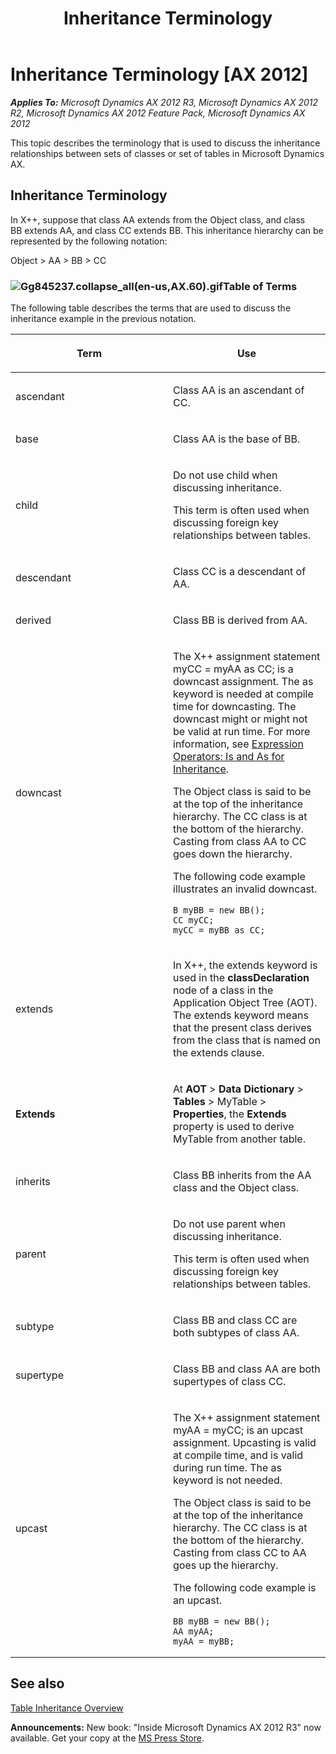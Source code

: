 ﻿---
title: Inheritance Terminology
TOCTitle: Inheritance Terminology
ms:assetid: 487a4ba6-67cf-4ad2-8399-702e1e701a7a
ms:mtpsurl: https://msdn.microsoft.com/en-us/library/Gg845237(v=AX.60)
ms:contentKeyID: 35243127
ms.date: 05/18/2015
mtps_version: v=AX.60
---

# Inheritance Terminology [AX 2012]


_**Applies To:** Microsoft Dynamics AX 2012 R3, Microsoft Dynamics AX 2012 R2, Microsoft Dynamics AX 2012 Feature Pack, Microsoft Dynamics AX 2012_

This topic describes the terminology that is used to discuss the inheritance relationships between sets of classes or set of tables in Microsoft Dynamics AX.

## Inheritance Terminology

In X++, suppose that class AA extends from the Object class, and class BB extends AA, and class CC extends BB. This inheritance hierarchy can be represented by the following notation:

Object \> AA \> BB \> CC

### ![Gg845237.collapse\_all(en-us,AX.60).gif](images/Gg863931.collapse_all(en-us,AX.60).gif "Gg845237.collapse_all(en-us,AX.60).gif")Table of Terms

The following table describes the terms that are used to discuss the inheritance example in the previous notation.

<table>
<colgroup>
<col style="width: 50%" />
<col style="width: 50%" />
</colgroup>
<thead>
<tr class="header">
<th><p>Term</p></th>
<th><p>Use</p></th>
</tr>
</thead>
<tbody>
<tr class="odd">
<td><p>ascendant</p></td>
<td><p>Class AA is an ascendant of CC.</p></td>
</tr>
<tr class="even">
<td><p>base</p></td>
<td><p>Class AA is the base of BB.</p></td>
</tr>
<tr class="odd">
<td><p>child</p></td>
<td><p>Do not use child when discussing inheritance.</p>
<p>This term is often used when discussing foreign key relationships between tables.</p></td>
</tr>
<tr class="even">
<td><p>descendant</p></td>
<td><p>Class CC is a descendant of AA.</p></td>
</tr>
<tr class="odd">
<td><p>derived</p></td>
<td><p>Class BB is derived from AA.</p></td>
</tr>
<tr class="even">
<td><p>downcast</p></td>
<td><p>The X++ assignment statement myCC = myAA as CC; is a downcast assignment. The as keyword is needed at compile time for downcasting. The downcast might or might not be valid at run time. For more information, see <a href="expression-operators-is-and-as-for-inheritance.md">Expression Operators: Is and As for Inheritance</a>.</p>
<p>The Object class is said to be at the top of the inheritance hierarchy. The CC class is at the bottom of the hierarchy. Casting from class AA to CC goes down the hierarchy.</p>
<p>The following code example illustrates an invalid downcast.</p>
<p>

```X++
B myBB = new BB();
CC myCC;
myCC = myBB as CC;
```
</p>
</td>
</tr>
<tr class="odd">
<td><p>extends</p></td>
<td><p>In X++, the extends keyword is used in the <strong>classDeclaration</strong> node of a class in the Application Object Tree (AOT). The extends keyword means that the present class derives from the class that is named on the extends clause.</p></td>
</tr>
<tr class="even">
<td><p><strong>Extends</strong></p></td>
<td><p>At <strong>AOT</strong> &gt; <strong>Data Dictionary</strong> &gt; <strong>Tables</strong> &gt; MyTable &gt; <strong>Properties</strong>, the <strong>Extends</strong> property is used to derive MyTable from another table.</p></td>
</tr>
<tr class="odd">
<td><p>inherits</p></td>
<td><p>Class BB inherits from the AA class and the Object class.</p></td>
</tr>
<tr class="even">
<td><p>parent</p></td>
<td><p>Do not use parent when discussing inheritance.</p>
<p>This term is often used when discussing foreign key relationships between tables.</p></td>
</tr>
<tr class="odd">
<td><p>subtype</p></td>
<td><p>Class BB and class CC are both subtypes of class AA.</p>
<p></p></td>
</tr>
<tr class="even">
<td><p>supertype</p></td>
<td><p>Class BB and class AA are both supertypes of class CC.</p>
<p></p></td>
</tr>
<tr class="odd">
<td><p>upcast</p></td>
<td><p>The X++ assignment statement myAA = myCC; is an upcast assignment. Upcasting is valid at compile time, and is valid during run time. The as keyword is not needed.</p>
<p>The Object class is said to be at the top of the inheritance hierarchy. The CC class is at the bottom of the hierarchy. Casting from class CC to AA goes up the hierarchy.</p>
<p>The following code example is an upcast.</p>

```X++
BB myBB = new BB();
AA myAA;
myAA = myBB;
```
</td>
</tr>
</tbody>
</table>


## See also

[Table Inheritance Overview](table-inheritance-overview.md)

  
**Announcements:** New book: "Inside Microsoft Dynamics AX 2012 R3" now available. Get your copy at the [MS Press Store](https://www.microsoftpressstore.com/store/inside-microsoft-dynamics-ax-2012-r3-9780735685109).

